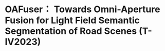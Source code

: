 # OAFuser： Towards Omni-Aperture Fusion for Light Field Semantic Segmentation of Road Scenes (T-IV2023)

